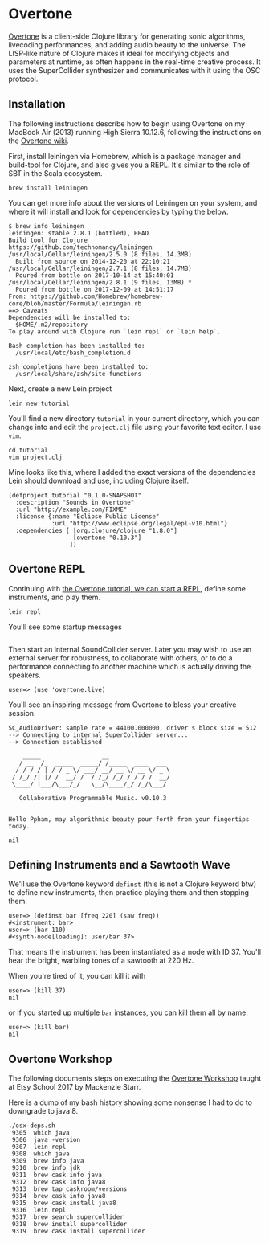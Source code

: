 Overtone
========

[Overtone](overtone.github.io) is a client-side Clojure library for generating sonic algorithms,
livecoding performances, and adding audio beauty to the universe.
The LISP-like nature of Clojure makes it ideal for modifying objects and parameters
at runtime, as often happens in the real-time creative process.
It uses the SuperCollider synthesizer and communicates with it using the OSC
protocol.

## Installation

The following instructions describe how to begin using Overtone on my MacBook Air (2013)
running High Sierra 10.12.6, following the instructions on the
[Overtone wiki]().

First, install leiningen via Homebrew, which is a package manager and build-tool
for Clojure, and also gives you a REPL. It's similar to the role of SBT in the Scala
ecosystem.

```
brew install leiningen
```

You can get more info about the versions of Leiningen on your system,
and where it will install and look for dependencies by typing the below.

```
$ brew info leiningen
leiningen: stable 2.8.1 (bottled), HEAD
Build tool for Clojure
https://github.com/technomancy/leiningen
/usr/local/Cellar/leiningen/2.5.0 (8 files, 14.3MB)
  Built from source on 2014-12-20 at 22:10:21
/usr/local/Cellar/leiningen/2.7.1 (8 files, 14.7MB)
  Poured from bottle on 2017-10-14 at 15:40:01
/usr/local/Cellar/leiningen/2.8.1 (9 files, 13MB) *
  Poured from bottle on 2017-12-09 at 14:51:17
From: https://github.com/Homebrew/homebrew-core/blob/master/Formula/leiningen.rb
==> Caveats
Dependencies will be installed to:
  $HOME/.m2/repository
To play around with Clojure run `lein repl` or `lein help`.

Bash completion has been installed to:
  /usr/local/etc/bash_completion.d

zsh completions have been installed to:
  /usr/local/share/zsh/site-functions
```

Next, create a new Lein project

```
lein new tutorial
```

You'll find a new directory `tutorial` in your current directory,
which you can change into and edit the `project.clj` file using your favorite
text editor. I use `vim`.

```
cd tutorial
vim project.clj
```

Mine looks like this, where I added the exact versions of the dependencies
Lein should download and use, including Clojure itself.

```
(defproject tutorial "0.1.0-SNAPSHOT"
  :description "Sounds in Overtone"
  :url "http://example.com/FIXME"
  :license {:name "Eclipse Public License"
            :url "http://www.eclipse.org/legal/epl-v10.html"}
  :dependencies [ [org.clojure/clojure "1.8.0"]
                  [overtone "0.10.3"]
                 ])
```

## Overtone REPL

Continuing with
[the Overtone tutorial, we can start a REPL](https://github.com/overtone/overtone/wiki/Getting-Started), define some instruments,
and play them.

```
lein repl
```

You'll see some startup messages

```
```

Then start an internal SoundCollider server. Later you may wish to use an
external server for robustness, to collaborate with others, or to do a performance
connecting to another machine which is actually driving the speakers.

```
user=> (use 'overtone.live)
```

You'll see an inspiring message from Overtone to bless your creative session.

```
SC_AudioDriver: sample rate = 44100.000000, driver's block size = 512
--> Connecting to internal SuperCollider server...
--> Connection established

    _____                 __
   / __  /_  _____  _____/ /_____  ____  ___
  / / / / | / / _ \/ ___/ __/ __ \/ __ \/ _ \
 / /_/ /| |/ /  __/ /  / /_/ /_/ / / / /  __/
 \____/ |___/\___/_/   \__/\____/_/ /_/\___/

   Collaborative Programmable Music. v0.10.3


Hello Ppham, may algorithmic beauty pour forth from your fingertips today.

nil
```

## Defining Instruments and a Sawtooth Wave

We'll use the Overtone keyword `definst` (this is not a Clojure keyword btw)
to define new instruments, then practice playing them and then stopping them.

```
user=> (definst bar [freq 220] (saw freq))
#<instrument: bar>
user=> (bar 110)
#<synth-node[loading]: user/bar 37>
```

That means the instrument has been instantiated as a node with ID 37.
You'll hear the bright, warbling tones of a sawtooth at 220 Hz.

When you're tired of it, you can kill it with 

```
user=> (kill 37)
nil
```

or if you started up multiple `bar` instances, you can kill them all by name.

```
user=> (kill bar)
nil
```

## Overtone Workshop

The following documents steps on executing the [Overtone Workshop](https://github.com/mackenziestarr/overtone-workshop) taught at
Etsy School 2017 by Mackenzie Starr.

Here is a dump of my bash history showing some nonsense I had to do to downgrade
to java 8.

```
./osx-deps.sh
 9305  which java
 9306  java -version
 9307  lein repl
 9308  which java
 9309  brew info java
 9310  brew info jdk
 9311  brew cask info java
 9312  brew cask info java8
 9313  brew tap caskroom/versions
 9314  brew cask info java8
 9315  brew cask install java8
 9316  lein repl
 9317  brew search supercollider
 9318  brew install supercollider
 9319  brew cask install supercollider
```

